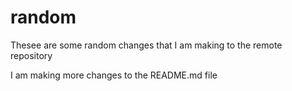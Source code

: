 # random

Thesee are some random changes that I am making to the remote repository

I am making more changes to the README.md file
